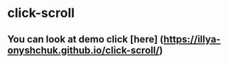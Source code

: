 # click-scroll

## You can look at demo click [here] (https://illya-onyshchuk.github.io/click-scroll/)
